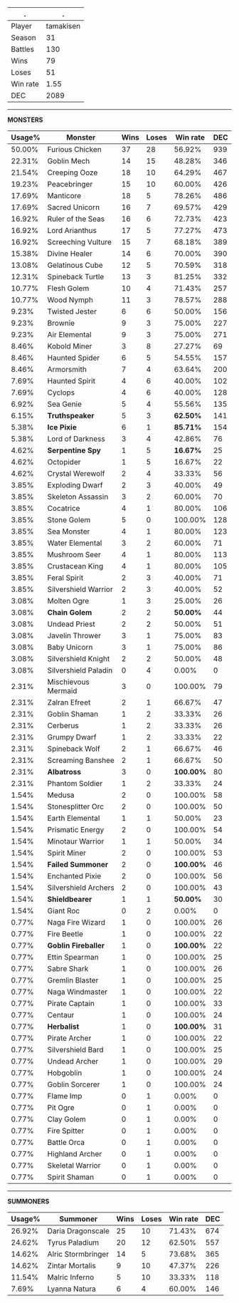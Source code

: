 .|.
|-|-
Player|tamakisen
Season|31
Battles|130
Wins|79
Loses|51
Win rate|1.55
DEC|2089

---
**MONSTERS**

Usage%|Monster|Wins|Loses|Win rate|DEC|
-|-|-|-|-|-|
50.00%|Furious Chicken|37|28|56.92%|939|
22.31%|Goblin Mech|14|15|48.28%|346|
21.54%|Creeping Ooze|18|10|64.29%|467|
19.23%|Peacebringer|15|10|60.00%|426|
17.69%|Manticore|18|5|78.26%|486|
17.69%|Sacred Unicorn|16|7|69.57%|429|
16.92%|Ruler of the Seas|16|6|72.73%|423|
16.92%|Lord Arianthus|17|5|77.27%|473|
16.92%|Screeching Vulture|15|7|68.18%|389|
15.38%|Divine Healer|14|6|70.00%|390|
13.08%|Gelatinous Cube|12|5|70.59%|318|
12.31%|Spineback Turtle|13|3|81.25%|332|
10.77%|Flesh Golem|10|4|71.43%|257|
10.77%|Wood Nymph|11|3|78.57%|288|
9.23%|Twisted Jester|6|6|50.00%|156|
9.23%|Brownie|9|3|75.00%|227|
9.23%|Air Elemental|9|3|75.00%|271|
8.46%|Kobold Miner|3|8|27.27%|69|
8.46%|Haunted Spider|6|5|54.55%|157|
8.46%|Armorsmith|7|4|63.64%|200|
7.69%|Haunted Spirit|4|6|40.00%|102|
7.69%|Cyclops|4|6|40.00%|128|
6.92%|Sea Genie|5|4|55.56%|135|
6.15%|**Truthspeaker**|5|3|**62.50%**|141|
5.38%|**Ice Pixie**|6|1|**85.71%**|154|
5.38%|Lord of Darkness|3|4|42.86%|76|
4.62%|**Serpentine Spy**|1|5|**16.67%**|25|
4.62%|Octopider|1|5|16.67%|22|
4.62%|Crystal Werewolf|2|4|33.33%|56|
3.85%|Exploding Dwarf|2|3|40.00%|49|
3.85%|Skeleton Assassin|3|2|60.00%|70|
3.85%|Cocatrice|4|1|80.00%|106|
3.85%|Stone Golem|5|0|100.00%|128|
3.85%|Sea Monster|4|1|80.00%|123|
3.85%|Water Elemental|3|2|60.00%|71|
3.85%|Mushroom Seer|4|1|80.00%|113|
3.85%|Crustacean King|4|1|80.00%|105|
3.85%|Feral Spirit|2|3|40.00%|71|
3.85%|Silvershield Warrior|2|3|40.00%|52|
3.08%|Molten Ogre|1|3|25.00%|26|
3.08%|**Chain Golem**|2|2|**50.00%**|44|
3.08%|Undead Priest|2|2|50.00%|51|
3.08%|Javelin Thrower|3|1|75.00%|83|
3.08%|Baby Unicorn|3|1|75.00%|86|
3.08%|Silvershield Knight|2|2|50.00%|48|
3.08%|Silvershield Paladin|0|4|0.00%|0|
2.31%|Mischievous Mermaid|3|0|100.00%|79|
2.31%|Zalran Efreet|2|1|66.67%|47|
2.31%|Goblin Shaman|1|2|33.33%|26|
2.31%|Cerberus|1|2|33.33%|26|
2.31%|Grumpy Dwarf|1|2|33.33%|22|
2.31%|Spineback Wolf|2|1|66.67%|46|
2.31%|Screaming Banshee|2|1|66.67%|50|
2.31%|**Albatross**|3|0|**100.00%**|80|
2.31%|Phantom Soldier|1|2|33.33%|24|
1.54%|Medusa|2|0|100.00%|58|
1.54%|Stonesplitter Orc|2|0|100.00%|50|
1.54%|Earth Elemental|1|1|50.00%|23|
1.54%|Prismatic Energy|2|0|100.00%|54|
1.54%|Minotaur Warrior|1|1|50.00%|34|
1.54%|Spirit Miner|2|0|100.00%|53|
1.54%|**Failed Summoner**|2|0|**100.00%**|46|
1.54%|Enchanted Pixie|2|0|100.00%|56|
1.54%|Silvershield Archers|2|0|100.00%|43|
1.54%|**Shieldbearer**|1|1|**50.00%**|30|
1.54%|Giant Roc|0|2|0.00%|0|
0.77%|Naga Fire Wizard|1|0|100.00%|26|
0.77%|Fire Beetle|1|0|100.00%|22|
0.77%|**Goblin Fireballer**|1|0|**100.00%**|22|
0.77%|Ettin Spearman|1|0|100.00%|25|
0.77%|Sabre Shark|1|0|100.00%|26|
0.77%|Gremlin Blaster|1|0|100.00%|25|
0.77%|Naga Windmaster|1|0|100.00%|22|
0.77%|Pirate Captain|1|0|100.00%|33|
0.77%|Centaur|1|0|100.00%|24|
0.77%|**Herbalist**|1|0|**100.00%**|31|
0.77%|Pirate Archer|1|0|100.00%|22|
0.77%|Silvershield Bard|1|0|100.00%|25|
0.77%|Undead Archer|1|0|100.00%|29|
0.77%|Hobgoblin|1|0|100.00%|24|
0.77%|Goblin Sorcerer|1|0|100.00%|24|
0.77%|Flame Imp|0|1|0.00%|0|
0.77%|Pit Ogre|0|1|0.00%|0|
0.77%|Clay Golem|0|1|0.00%|0|
0.77%|Fire Spitter|0|1|0.00%|0|
0.77%|Battle Orca|0|1|0.00%|0|
0.77%|Highland Archer|0|1|0.00%|0|
0.77%|Skeletal Warrior|0|1|0.00%|0|
0.77%|Spirit Shaman|0|1|0.00%|0|

---
**SUMMONERS**

Usage%|Summoner|Wins|Loses|Win rate|DEC|
-|-|-|-|-|-|
26.92%|Daria Dragonscale|25|10|71.43%|674|
24.62%|Tyrus Paladium|20|12|62.50%|557|
14.62%|Alric Stormbringer|14|5|73.68%|365|
14.62%|Zintar Mortalis|9|10|47.37%|226|
11.54%|Malric Inferno|5|10|33.33%|118|
7.69%|Lyanna Natura|6|4|60.00%|146|
